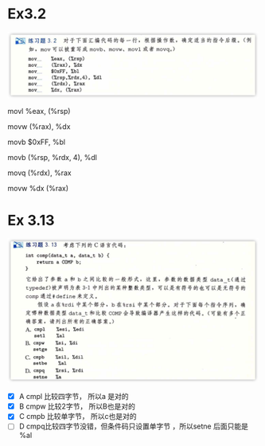 # Ex3.2

![Untitled](Ex3%202%203c4ebd6f1a614045b633cb1d52b656dc/Untitled.png)

movl %eax, (%rsp)

movw (%rax), %dx

movb $0xFF, %bl

movb (%rsp, %rdx, 4), %dl

movq (%rdx), %rax

movw %dx (%rax)

# Ex 3.13

![Untitled](Ex3%202%203c4ebd6f1a614045b633cb1d52b656dc/Untitled%201.png)

- [x]  A   cmpl 比较四字节， 所以a 是对的
- [x]  B  cmpw 比较2字节， 所以B也是对的
- [x]  C cmpb 比较单字节， 所以c也是对的
- [ ]  D cmpq比较四字节没错，但条件码只设置单字节 ，所以setne 后面只能是 %al